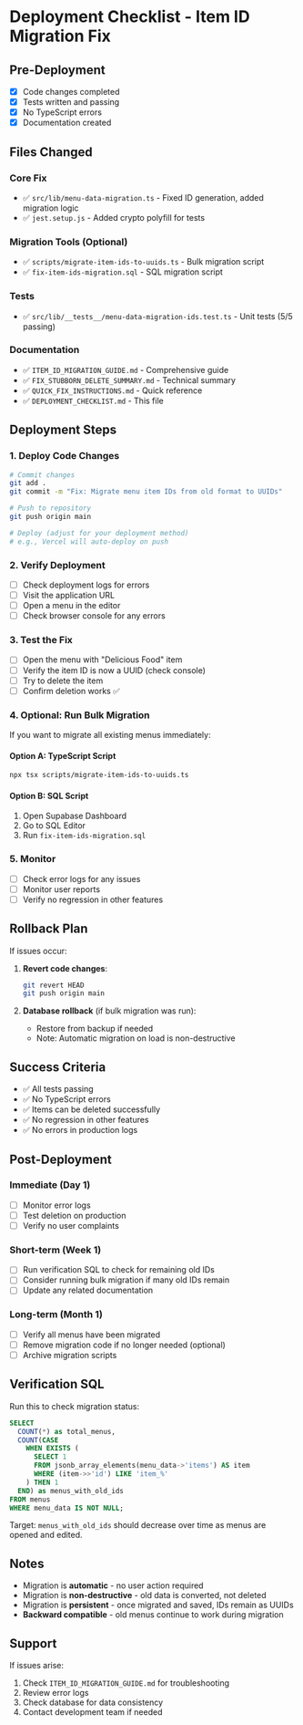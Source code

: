 # Deployment Checklist - Item ID Migration Fix

## Pre-Deployment

- [x] Code changes completed
- [x] Tests written and passing
- [x] No TypeScript errors
- [x] Documentation created

## Files Changed

### Core Fix
- ✅ `src/lib/menu-data-migration.ts` - Fixed ID generation, added migration logic
- ✅ `jest.setup.js` - Added crypto polyfill for tests

### Migration Tools (Optional)
- ✅ `scripts/migrate-item-ids-to-uuids.ts` - Bulk migration script
- ✅ `fix-item-ids-migration.sql` - SQL migration script

### Tests
- ✅ `src/lib/__tests__/menu-data-migration-ids.test.ts` - Unit tests (5/5 passing)

### Documentation
- ✅ `ITEM_ID_MIGRATION_GUIDE.md` - Comprehensive guide
- ✅ `FIX_STUBBORN_DELETE_SUMMARY.md` - Technical summary
- ✅ `QUICK_FIX_INSTRUCTIONS.md` - Quick reference
- ✅ `DEPLOYMENT_CHECKLIST.md` - This file

## Deployment Steps

### 1. Deploy Code Changes
```bash
# Commit changes
git add .
git commit -m "Fix: Migrate menu item IDs from old format to UUIDs"

# Push to repository
git push origin main

# Deploy (adjust for your deployment method)
# e.g., Vercel will auto-deploy on push
```

### 2. Verify Deployment
- [ ] Check deployment logs for errors
- [ ] Visit the application URL
- [ ] Open a menu in the editor
- [ ] Check browser console for any errors

### 3. Test the Fix
- [ ] Open the menu with "Delicious Food" item
- [ ] Verify the item ID is now a UUID (check console)
- [ ] Try to delete the item
- [ ] Confirm deletion works ✅

### 4. Optional: Run Bulk Migration

If you want to migrate all existing menus immediately:

#### Option A: TypeScript Script
```bash
npx tsx scripts/migrate-item-ids-to-uuids.ts
```

#### Option B: SQL Script
1. Open Supabase Dashboard
2. Go to SQL Editor
3. Run `fix-item-ids-migration.sql`

### 5. Monitor

- [ ] Check error logs for any issues
- [ ] Monitor user reports
- [ ] Verify no regression in other features

## Rollback Plan

If issues occur:

1. **Revert code changes**:
   ```bash
   git revert HEAD
   git push origin main
   ```

2. **Database rollback** (if bulk migration was run):
   - Restore from backup if needed
   - Note: Automatic migration on load is non-destructive

## Success Criteria

- ✅ All tests passing
- ✅ No TypeScript errors
- ✅ Items can be deleted successfully
- ✅ No regression in other features
- ✅ No errors in production logs

## Post-Deployment

### Immediate (Day 1)
- [ ] Monitor error logs
- [ ] Test deletion on production
- [ ] Verify no user complaints

### Short-term (Week 1)
- [ ] Run verification SQL to check for remaining old IDs
- [ ] Consider running bulk migration if many old IDs remain
- [ ] Update any related documentation

### Long-term (Month 1)
- [ ] Verify all menus have been migrated
- [ ] Remove migration code if no longer needed (optional)
- [ ] Archive migration scripts

## Verification SQL

Run this to check migration status:

```sql
SELECT 
  COUNT(*) as total_menus,
  COUNT(CASE 
    WHEN EXISTS (
      SELECT 1 
      FROM jsonb_array_elements(menu_data->'items') AS item
      WHERE (item->>'id') LIKE 'item_%'
    ) THEN 1 
  END) as menus_with_old_ids
FROM menus
WHERE menu_data IS NOT NULL;
```

Target: `menus_with_old_ids` should decrease over time as menus are opened and edited.

## Notes

- Migration is **automatic** - no user action required
- Migration is **non-destructive** - old data is converted, not deleted
- Migration is **persistent** - once migrated and saved, IDs remain as UUIDs
- **Backward compatible** - old menus continue to work during migration

## Support

If issues arise:
1. Check `ITEM_ID_MIGRATION_GUIDE.md` for troubleshooting
2. Review error logs
3. Check database for data consistency
4. Contact development team if needed
